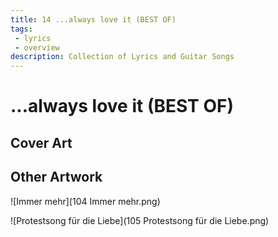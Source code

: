 ```yaml
---
title: 14 ...always love it (BEST OF)
tags: 
 - lyrics
 - overview
description: Collection of Lyrics and Guitar Songs
---
```


# ...always love it (BEST OF)

## Cover Art

## Other Artwork

![Immer mehr](104 Immer mehr.png)

![Protestsong für die Liebe](105 Protestsong für die Liebe.png)

